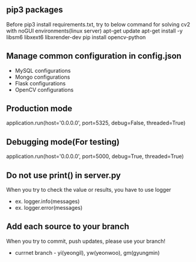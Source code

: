 ## pip3 packages
Before pip3 install requirements.txt, try to below command for solving cv2 with noGUI environments(linux server)
apt-get update
apt-get install -y libsm6 libxext6 libxrender-dev
pip install opencv-python

## Manage common configuration in config.json
- MySQL configurations
- Mongo configurations
- Flask configurations
- OpenCV configurations

## Production mode
application.run(host='0.0.0.0', port=5325, debug=False, threaded=True)

## Debugging mode(For testing)
application.run(host='0.0.0.0', port=5000, debug=True, threaded=True)

## Do not use print() in server.py
When you try to check the value or results, you have to use logger
  - ex. logger.info(messages)
  - ex. logger.error(messages)

## Add each source to your branch
When you try to commit, push updates, please use your branch!
  - currnet branch - yi(yeongil), yw(yeonwoo), gm(gyungmin)
